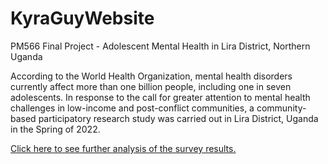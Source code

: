 # KyraGuyWebsite
PM566 Final Project - Adolescent Mental Health in Lira District, Northern Uganda

According to the World Health Organization, mental health disorders currently affect more than one billion people, including one in seven adolescents. In response to the call for greater attention to mental health challenges in low-income and post-conflict communities, a community-based participatory research study was carried out in Lira District, Uganda in the Spring of 2022. 


[Click here to see further analysis of the survey results.](file:///Users/kyraguy/Desktop/KyrasFinalExam/index.html)

